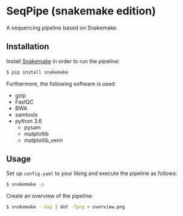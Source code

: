 # SeqPipe (snakemake edition)

A sequencing pipeline based on Snakemake.

## Installation

Install [Snakemake](https://snakemake.readthedocs.io/en/stable/) in order to run the pipeline:

```bash
$ pip install snakemake
```

Furthermore, the following software is used:

* gzip
* FastQC
* BWA
* samtools
* python 3.6
    * pysam
    * matplotlib
    * matplotlib_venn

## Usage

Set up `config.yaml` to your liking and execute the pipeline as follows:

```bash
$ snakemake -p
```

Create an overview of the pipeline:

```bash
$ snakemake --dag | dot -Tpng > overview.png
```
